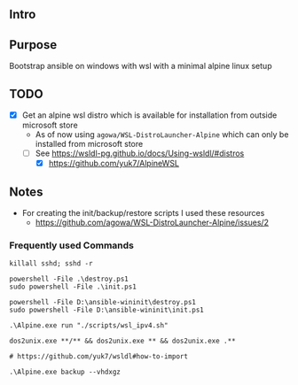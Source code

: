 ## Intro


## Purpose

Bootstrap ansible on windows with wsl with a minimal alpine linux setup

## TODO

- [x] Get an alpine wsl distro which is available for installation from outside microsoft store
	- As of now using `agowa/WSL-DistroLauncher-Alpine` which can only be installed from microsoft store
	- [ ] See https://wsldl-pg.github.io/docs/Using-wsldl/#distros
		- [x] https://github.com/yuk7/AlpineWSL

## Notes

- For creating the init/backup/restore scripts I used these resources
	- https://github.com/agowa/WSL-DistroLauncher-Alpine/issues/2

### Frequently used Commands

```
killall sshd; sshd -r

powershell -File .\destroy.ps1
sudo powershell -File .\init.ps1

powershell -File D:\ansible-wininit\destroy.ps1
sudo powershell -File D:\ansible-wininit\init.ps1

.\Alpine.exe run "./scripts/wsl_ipv4.sh"

dos2unix.exe **/** && dos2unix.exe ** && dos2unix.exe .**

# https://github.com/yuk7/wsldl#how-to-import

.\Alpine.exe backup --vhdxgz
```

